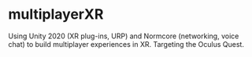 # multiplayerXR
Using Unity 2020 (XR plug-ins, URP) and Normcore (networking, voice chat) to build multiplayer experiences in XR.  Targeting the Oculus Quest.
